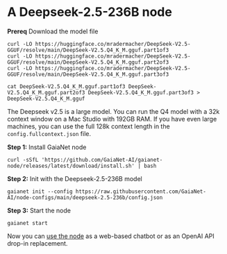 # A Deepseek-2.5-236B node

**Prereq** Download the model file

```
curl -LO https://huggingface.co/mradermacher/DeepSeek-V2.5-GGUF/resolve/main/DeepSeek-V2.5.Q4_K_M.gguf.part1of3
curl -LO https://huggingface.co/mradermacher/DeepSeek-V2.5-GGUF/resolve/main/DeepSeek-V2.5.Q4_K_M.gguf.part2of3
curl -LO https://huggingface.co/mradermacher/DeepSeek-V2.5-GGUF/resolve/main/DeepSeek-V2.5.Q4_K_M.gguf.part3of3

cat DeepSeek-V2.5.Q4_K_M.gguf.part1of3 DeepSeek-V2.5.Q4_K_M.gguf.part2of3 DeepSeek-V2.5.Q4_K_M.gguf.part3of3 > DeepSeek-V2.5.Q4_K_M.gguf
```

The Deepseek v2.5 is a large model. You can run the Q4 model with a 32k context window on a Mac Studio with 192GB RAM. If you 
have even large machines, you can use the full 128k context length in the `config.fullcontext.json` file.

**Step 1:** Install GaiaNet node

```
curl -sSfL 'https://github.com/GaiaNet-AI/gaianet-node/releases/latest/download/install.sh' | bash
```

**Step 2:** Init with the Deepseek-2.5-236B model

```
gaianet init --config https://raw.githubusercontent.com/GaiaNet-AI/node-configs/main/deepseek-2.5-236b/config.json
```

**Step 3:** Start the node

```
gaianet start
```

Now you can [use the node](https://docs.gaianet.ai/user-guide/mynode) as a web-based chatbot or as an OpenAI API drop-in replacement.

